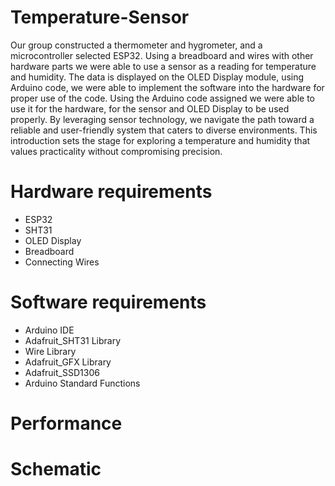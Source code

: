 # Temperature-Sensor
Our group constructed a thermometer and hygrometer, and a microcontroller selected ESP32. Using a breadboard and wires with other hardware parts we were able to use a sensor as a reading for temperature and humidity. The data is displayed on the OLED Display module, using Arduino code, we were able to implement the software into the hardware for proper use of the code.
Using the Arduino code assigned we were able to use it for the hardware, for the sensor and OLED Display to be used properly.  By leveraging sensor technology, we navigate the path toward a reliable and user-friendly system that caters to diverse environments. This introduction sets the stage for exploring a temperature and humidity that values practicality without compromising precision.
# Hardware requirements
- ESP32 
- SHT31 
- OLED Display
- Breadboard
- Connecting Wires 
# Software requirements
- Arduino IDE
- Adafruit_SHT31 Library
- Wire Library
- Adafruit_GFX Library
- Adafruit_SSD1306
- Arduino Standard Functions

# Performance
# Schematic

